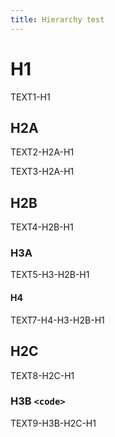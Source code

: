 ```yaml
---
title: Hierarchy test
---
```


# H1

TEXT1-H1

## H2A

TEXT2-H2A-H1

TEXT3-H2A-H1

## H2B

TEXT4-H2B-H1

### H3A

TEXT5-H3-H2B-H1

<div>
  <h4>H4</h4>
  <p>TEXT7-H4-H3-H2B-H1</p>
</div>

## H2C

TEXT8-H2C-H1

### H3B `<code>`

TEXT9-H3B-H2C-H1

